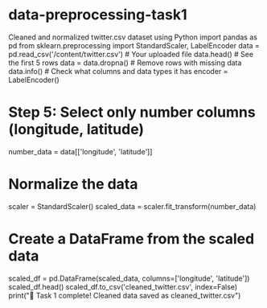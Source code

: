 # data-preprocessing-task1
Cleaned and normalized twitter.csv dataset using Python
import pandas as pd
from sklearn.preprocessing import StandardScaler, LabelEncoder
data = pd.read_csv('/content/twitter.csv')  # Your uploaded file
data.head()  # See the first 5 rows
data = data.dropna()  # Remove rows with missing data
data.info()  # Check what columns and data types it has
encoder = LabelEncoder()
# Step 5: Select only number columns (longitude, latitude)
number_data = data[['longitude', 'latitude']]

# Normalize the data
scaler = StandardScaler()
scaled_data = scaler.fit_transform(number_data)

# Create a DataFrame from the scaled data
scaled_df = pd.DataFrame(scaled_data, columns=['longitude', 'latitude'])
scaled_df.head()
scaled_df.to_csv('cleaned_twitter.csv', index=False)
print("🎉 Task 1 complete! Cleaned data saved as cleaned_twitter.csv")


